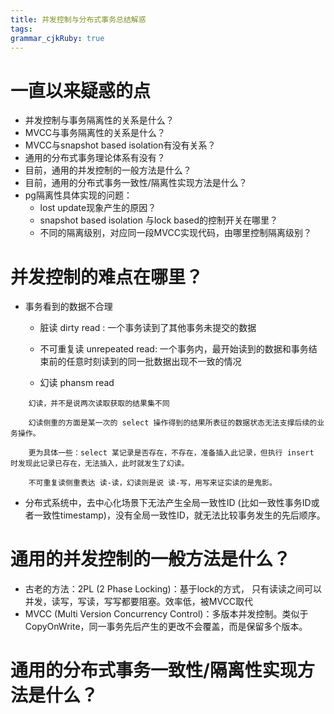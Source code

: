 ```yaml
---
title: 并发控制与分布式事务总结解惑
tags: 
grammar_cjkRuby: true
---
```

# 一直以来疑惑的点
- 并发控制与事务隔离性的关系是什么？
- MVCC与事务隔离性的关系是什么？
- MVCC与snapshot based isolation有没有关系？
- 通用的分布式事务理论体系有没有？
- 目前，通用的并发控制的一般方法是什么？
- 目前，通用的分布式事务一致性/隔离性实现方法是什么？
- pg隔离性具体实现的问题：
	- lost update现象产生的原因？
	- snapshot based isolation 与lock based的控制开关在哪里？
	- 不同的隔离级别，对应同一段MVCC实现代码，由哪里控制隔离级别？
	
	
# 并发控制的难点在哪里？
- 事务看到的数据不合理
	- 脏读 dirty read : 一个事务读到了其他事务未提交的数据
	
	- 不可重复读 unrepeated read: 	一个事务内，最开始读到的数据和事务结束前的任意时刻读到的同一批数据出现不一致的情况

	- 幻读 phansm read
```
	幻读，并不是说两次读取获取的结果集不同
	
	幻读侧重的方面是某一次的 select 操作得到的结果所表征的数据状态无法支撑后续的业务操作。
	
	更为具体一些：select 某记录是否存在，不存在，准备插入此记录，但执行 insert 时发现此记录已存在，无法插入，此时就发生了幻读。
	
	不可重复读侧重表达 读-读，幻读则是说 读-写，用写来证实读的是鬼影。
```
- 分布式系统中，去中心化场景下无法产生全局一致性ID (比如一致性事务ID或者一致性timestamp)，没有全局一致性ID，就无法比较事务发生的先后顺序。

# 通用的并发控制的一般方法是什么？
- 古老的方法：2PL (2 Phase Locking)：基于lock的方式， 只有读读之间可以并发，读写，写读，写写都要阻塞。效率低，被MVCC取代
- MVCC (Multi Version Concurrency Control)：多版本并发控制。类似于CopyOnWrite，同一事务先后产生的更改不会覆盖，而是保留多个版本。

# 通用的分布式事务一致性/隔离性实现方法是什么？


